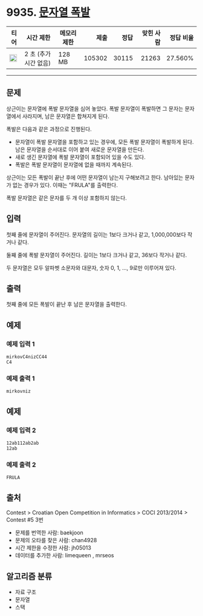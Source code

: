 # 9935. [문자열 폭발](https://www.acmicpc.net/problem/9935)

| 티어                                                                  | 시간 제한             | 메모리 제한 |   제출 |  정답 | 맞힌 사람 | 정답 비율 |
| --------------------------------------------------------------------- | --------------------- | ----------- | -----: | ----: | --------: | --------: |
| <img src="https://static.solved.ac/tier_small/12.svg" width="20px" /> | 2 초 (추가 시간 없음) | 128 MB      | 105302 | 30115 |     21263 |   27.560% |

---

## 문제

상근이는 문자열에 폭발 문자열을 심어 놓았다. 폭발 문자열이 폭발하면 그 문자는 문자열에서 사라지며, 남은 문자열은 합쳐지게 된다.

폭발은 다음과 같은 과정으로 진행된다.

- 문자열이 폭발 문자열을 포함하고 있는 경우에, 모든 폭발 문자열이 폭발하게 된다. 남은 문자열을 순서대로 이어 붙여 새로운 문자열을 만든다.
- 새로 생긴 문자열에 폭발 문자열이 포함되어 있을 수도 있다.
- 폭발은 폭발 문자열이 문자열에 없을 때까지 계속된다.

상근이는 모든 폭발이 끝난 후에 어떤 문자열이 남는지 구해보려고 한다. 남아있는 문자가 없는 경우가 있다. 이때는 "FRULA"를 출력한다.

폭발 문자열은 같은 문자를 두 개 이상 포함하지 않는다.

## 입력

첫째 줄에 문자열이 주어진다. 문자열의 길이는 1보다 크거나 같고, 1,000,000보다 작거나 같다.

둘째 줄에 폭발 문자열이 주어진다. 길이는 1보다 크거나 같고, 36보다 작거나 같다.

두 문자열은 모두 알파벳 소문자와 대문자, 숫자 0, 1, ..., 9로만 이루어져 있다.

## 출력

첫째 줄에 모든 폭발이 끝난 후 남은 문자열을 출력한다.

## 예제

### 예제 입력 1

```
mirkovC4nizCC44
C4
```

### 예제 출력 1

```
mirkovniz
```

## 예제

### 예제 입력 2

```
12ab112ab2ab
12ab
```

### 예제 출력 2

```
FRULA
```

## 출처

Contest
\>
Croatian Open Competition in Informatics
\>
COCI 2013/2014
\>
Contest #5
3번

- 문제를 번역한 사람: baekjoon
- 문제의 오타를 찾은 사람: chan4928
- 시간 제한을 수정한 사람: jh05013
- 데이터를 추가한 사람: limequeen , mrseos

## 알고리즘 분류

- 자료 구조
- 문자열
- 스택
